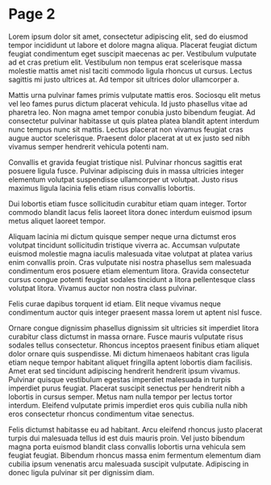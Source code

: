 # Page 2

Lorem ipsum dolor sit amet, consectetur adipiscing elit, sed do eiusmod tempor incididunt ut labore et dolore magna aliqua. Placerat feugiat dictum feugiat condimentum eget suscipit maecenas ac per. Vestibulum vulputate ad et cras pretium elit. Vestibulum non tempus erat scelerisque massa molestie mattis amet nisl taciti commodo ligula rhoncus ut cursus. Lectus sagittis mi justo ultrices at. Ad tempor sit ultrices dolor ullamcorper a.

Mattis urna pulvinar fames primis vulputate mattis eros. Sociosqu elit metus vel leo fames purus dictum placerat vehicula.
Id justo phasellus vitae ad pharetra leo. Non magna amet tempor conubia justo bibendum feugiat. Ad consectetur pulvinar habitasse ut quis platea platea blandit aptent interdum nunc tempus nunc sit mattis. Lectus placerat non vivamus feugiat cras augue auctor scelerisque. Praesent dolor placerat at ut ex justo sed nibh vivamus semper hendrerit vehicula potenti nam.

Convallis et gravida feugiat tristique nisl. Pulvinar rhoncus sagittis erat posuere ligula fusce. Pulvinar adipiscing duis in massa ultricies integer elementum volutpat suspendisse ullamcorper ut volutpat. Justo risus maximus ligula lacinia felis etiam risus convallis lobortis.

Dui lobortis etiam fusce sollicitudin curabitur etiam quam integer. Tortor commodo blandit lacus felis laoreet litora donec interdum euismod ipsum metus aliquet laoreet tempor.

Aliquam lacinia mi dictum quisque semper neque urna dictumst eros volutpat tincidunt sollicitudin tristique viverra ac. Accumsan vulputate euismod molestie magna iaculis malesuada vitae volutpat at platea varius enim convallis proin. Cras vulputate nisi nostra phasellus sem malesuada condimentum eros posuere etiam elementum litora. Gravida consectetur cursus congue potenti feugiat sodales tincidunt a litora pellentesque class volutpat litora. Vivamus auctor non nostra class pulvinar.

Felis curae dapibus torquent id etiam. Elit neque vivamus neque condimentum auctor quis integer praesent massa lorem ut aptent nisl fusce.

Ornare congue dignissim phasellus dignissim sit ultricies sit imperdiet litora curabitur class dictumst in massa ornare. Fusce mauris vulputate risus sodales tellus consectetur. Rhoncus inceptos praesent finibus etiam aliquet dolor ornare quis suspendisse. Mi dictum himenaeos habitant cras ligula etiam neque tempor habitant aliquet fringilla aptent lobortis diam facilisis.
Amet erat sed tincidunt adipiscing hendrerit hendrerit ipsum vivamus. Pulvinar quisque vestibulum egestas imperdiet malesuada in turpis imperdiet purus feugiat. Placerat suscipit senectus per hendrerit nibh a lobortis in cursus semper. Metus nam nulla tempor per lectus tortor interdum. Eleifend vulputate primis imperdiet eros quis cubilia nulla nibh eros consectetur rhoncus condimentum vitae senectus.

Felis dictumst habitasse eu ad habitant. Arcu eleifend rhoncus justo placerat turpis dui malesuada tellus id est duis mauris proin. Vel justo bibendum magna porta euismod blandit class convallis lobortis urna vehicula sem feugiat feugiat. Bibendum rhoncus massa enim fermentum elementum diam cubilia ipsum venenatis arcu malesuada suscipit vulputate. Adipiscing in donec ligula pulvinar sit per dignissim diam.